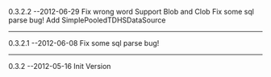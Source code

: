 0.3.2.2        --2012-06-29
    Fix wrong word
    Support Blob and Clob
    Fix some sql parse bug!
    Add SimplePooledTDHSDataSource

-----------------------------------

0.3.2.1        --2012-06-08
    Fix some sql parse bug!

-----------------------------------

0.3.2          --2012-05-16
    Init Version